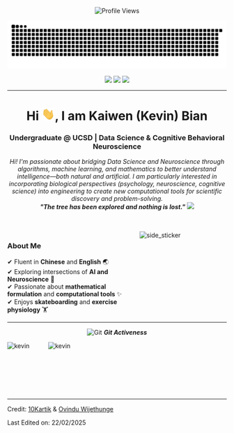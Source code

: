<p align = "center">
	<img src = "https://komarev.com/ghpvc/?username=10kartik&style=plastic&color=blueviolet" alt = "Profile Views"/>
</p>
<p align = "center">
	<img src = "https://github.com/7oSkaaa/7oSkaaa/blob/output/github-contribution-grid-snake.svg?" alt = "Snake Game"/>
</p>

<p align="center">
  <img src="https://img.shields.io/badge/Focus-AI%20%26%20Neuroscience-brightgreen" />
  <img src="https://img.shields.io/badge/Lives-California-success" />
  <img src="https://img.shields.io/badge/Languages-English%20%26%20Chinese-brightgreen" />
</p>
<hr>
<h1 align="center">Hi <img src="https://raw.githubusercontent.com/ABSphreak/ABSphreak/master/gifs/Hi.gif" width="30px">, I am Kaiwen (Kevin) Bian</h1>
<h3 align="center">Undergraduate @ UCSD | Data Science & Cognitive Behavioral Neuroscience</h3>

<p align="center">
  <em>
    Hi! I'm passionate about bridging Data Science and Neuroscience through algorithms, machine learning, and mathematics to better understand intelligence—both natural and artificial. I am particularly interested in incorporating biological perspectives (psychology, neuroscience, cognitive science) into engineering to create new computational tools for scientific discovery and problem-solving.
  </em> 
  <br>
  <b><i align="center">"The tree has been explored and nothing is lost."</i></b> <img src="https://media.giphy.com/media/qjqUcgIyRjsl2/giphy.gif" width="50" />
</p>
<br><br>
<img align="right" width=200px height=200px alt="side_sticker" src="https://media.giphy.com/media/TEnXkcsHrP4YedChhA/giphy.gif" />

### About Me
✔ Fluent in **Chinese** and **English** 🌏<br>
✔ Exploring intersections of **AI and Neuroscience** 🧠<br>
✔ Passionate about **mathematical formulation** and **computational tools** ✨<br>
✔ Enjoys **skateboarding** and **exercise physiology** 🏋️<br>

<hr>
<p align="center">
  <img src="https://media.giphy.com/media/W5eoZHPpUx9sapR0eu/giphy.gif" width="30px" alt="Git"/>&nbsp;<i><b>Git Activeness</b></i>
</p>
<p><img align="left" src="https://github-readme-stats.vercel.app/api/top-langs?username=KevinBian107&show_icons=true&locale=en&layout=compact&theme=chartreuse-dark" alt="kevin" /></p>
<p>&nbsp;<img align="right" src="https://github-readme-stats.vercel.app/api?username=KevinBian107&show_icons=true&locale=en&theme=chartreuse-dark" alt="kevin" width="410" /></p>
<br><br><br><br><br>


-----

Credit: [10Kartik](https://github.com/10Kartik) & [Ovindu Wijethunge](https://github.com/OvinduWijethunge)

Last Edited on: 22/02/2025
